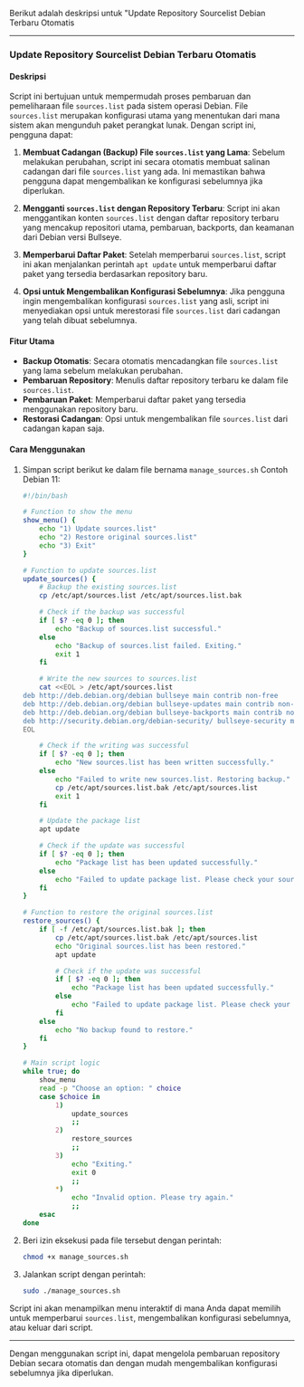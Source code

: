 Berikut adalah deskripsi untuk "Update Repository Sourcelist Debian Terbaru Otomatis

---

### Update Repository Sourcelist Debian Terbaru Otomatis

#### Deskripsi
Script ini bertujuan untuk mempermudah proses pembaruan dan pemeliharaan file `sources.list` pada sistem operasi Debian. File `sources.list` merupakan konfigurasi utama yang menentukan dari mana sistem akan mengunduh paket perangkat lunak. Dengan script ini, pengguna dapat:

1. **Membuat Cadangan (Backup) File `sources.list` yang Lama**: Sebelum melakukan perubahan, script ini secara otomatis membuat salinan cadangan dari file `sources.list` yang ada. Ini memastikan bahwa pengguna dapat mengembalikan ke konfigurasi sebelumnya jika diperlukan.

2. **Mengganti `sources.list` dengan Repository Terbaru**: Script ini akan menggantikan konten `sources.list` dengan daftar repository terbaru yang mencakup repositori utama, pembaruan, backports, dan keamanan dari Debian versi Bullseye.

3. **Memperbarui Daftar Paket**: Setelah memperbarui `sources.list`, script ini akan menjalankan perintah `apt update` untuk memperbarui daftar paket yang tersedia berdasarkan repository baru.

4. **Opsi untuk Mengembalikan Konfigurasi Sebelumnya**: Jika pengguna ingin mengembalikan konfigurasi `sources.list` yang asli, script ini menyediakan opsi untuk merestorasi file `sources.list` dari cadangan yang telah dibuat sebelumnya.

#### Fitur Utama
- **Backup Otomatis**: Secara otomatis mencadangkan file `sources.list` yang lama sebelum melakukan perubahan.
- **Pembaruan Repository**: Menulis daftar repository terbaru ke dalam file `sources.list`.
- **Pembaruan Paket**: Memperbarui daftar paket yang tersedia menggunakan repository baru.
- **Restorasi Cadangan**: Opsi untuk mengembalikan file `sources.list` dari cadangan kapan saja.

#### Cara Menggunakan
1. Simpan script berikut ke dalam file bernama `manage_sources.sh` Contoh Debian 11:
    ```bash
    #!/bin/bash

    # Function to show the menu
    show_menu() {
        echo "1) Update sources.list"
        echo "2) Restore original sources.list"
        echo "3) Exit"
    }

    # Function to update sources.list
    update_sources() {
        # Backup the existing sources.list
        cp /etc/apt/sources.list /etc/apt/sources.list.bak

        # Check if the backup was successful
        if [ $? -eq 0 ]; then
            echo "Backup of sources.list successful."
        else
            echo "Backup of sources.list failed. Exiting."
            exit 1
        fi

        # Write the new sources to sources.list
        cat <<EOL > /etc/apt/sources.list
    deb http://deb.debian.org/debian bullseye main contrib non-free
    deb http://deb.debian.org/debian bullseye-updates main contrib non-free
    deb http://deb.debian.org/debian bullseye-backports main contrib non-free
    deb http://security.debian.org/debian-security/ bullseye-security main contrib non-free
    EOL

        # Check if the writing was successful
        if [ $? -eq 0 ]; then
            echo "New sources.list has been written successfully."
        else
            echo "Failed to write new sources.list. Restoring backup."
            cp /etc/apt/sources.list.bak /etc/apt/sources.list
            exit 1
        fi

        # Update the package list
        apt update

        # Check if the update was successful
        if [ $? -eq 0 ]; then
            echo "Package list has been updated successfully."
        else
            echo "Failed to update package list. Please check your sources."
        fi
    }

    # Function to restore the original sources.list
    restore_sources() {
        if [ -f /etc/apt/sources.list.bak ]; then
            cp /etc/apt/sources.list.bak /etc/apt/sources.list
            echo "Original sources.list has been restored."
            apt update

            # Check if the update was successful
            if [ $? -eq 0 ]; then
                echo "Package list has been updated successfully."
            else
                echo "Failed to update package list. Please check your sources."
            fi
        else
            echo "No backup found to restore."
        fi
    }

    # Main script logic
    while true; do
        show_menu
        read -p "Choose an option: " choice
        case $choice in
            1)
                update_sources
                ;;
            2)
                restore_sources
                ;;
            3)
                echo "Exiting."
                exit 0
                ;;
            *)
                echo "Invalid option. Please try again."
                ;;
        esac
    done
    ```

2. Beri izin eksekusi pada file tersebut dengan perintah:
    ```bash
    chmod +x manage_sources.sh
    ```

3. Jalankan script dengan perintah:
    ```bash
    sudo ./manage_sources.sh
    ```

Script ini akan menampilkan menu interaktif di mana Anda dapat memilih untuk memperbarui `sources.list`, mengembalikan konfigurasi sebelumnya, atau keluar dari script.

---

Dengan menggunakan script ini, dapat mengelola pembaruan repository Debian secara otomatis dan dengan mudah mengembalikan konfigurasi sebelumnya jika diperlukan.
